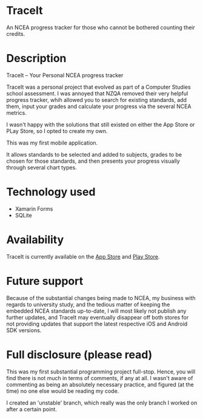 # TraceIt
An NCEA progress tracker for those who cannot be bothered counting their credits.

# Description

TraceIt – Your Personal NCEA progress tracker

TraceIt was a personal project that evolved as part of a Computer Studies school assessment. I was annoyed that NZQA removed their very helpful progress tracker, whih allowed you to search for existing standards, add them, input your grades and calculate your progress via the several NCEA metrics.

I wasn't happy with the solutions that still existed on either the App Store or PLay Store, so I opted to create my own.

This was my first mobile application.

It allows standards to be selected and added to subjects, grades to be chosen for those standards, and then presents your progress visually through several chart types.

# Technology used

- Xamarin Forms
- SQLite

# Availability

TraceIt is currently available on the [App Store](https://apps.apple.com/nz/app/traceit-ncea-tracker/id1527893664) and [Play Store](https://play.google.com/store/apps/details?id=com.bccodespace.traceit).

# Future support

Because of the substantial changes being made to NCEA, my business with regards to university study, and the tedious matter of keeping the embedded NCEA standards up-to-date, I will most likely not publish any further updates, and TraceIt may eventually disappear off both stores for not providing updates that support the latest respective iOS and Android SDK versions.

# Full disclosure (please read)

This was my first substantial programming project full-stop. Hence, you will find there is not much in terms of comments, if any at all. I wasn't aware of commenting as being an absolutely necessary practice, and figured (at the time) no one else would be reading my code.

I created an 'unstable' branch, which really was the only branch I worked on after a certain point. 
